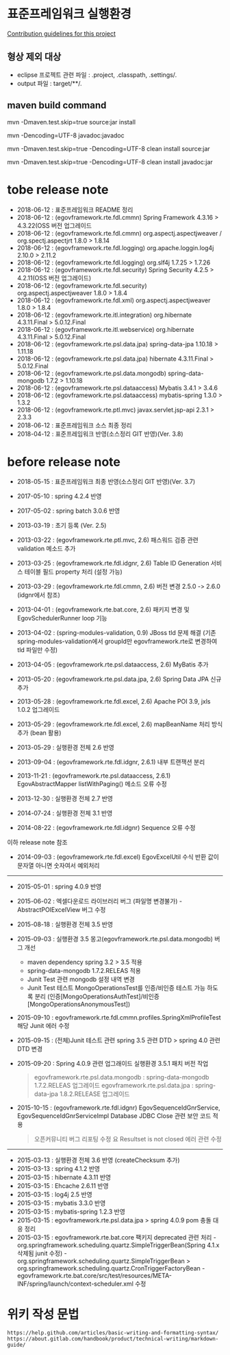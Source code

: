 # 표준프레임워크 실행환경
[Contribution guidelines for this project](README.md)
## 형상 제외 대상

- eclipse 프로젝트 관련 파일 : .project, .classpath, .settings/*.*
- output 파일 : target/**/*.*

## maven build command

mvn -Dmaven.test.skip=true source:jar install

mvn -Dencoding=UTF-8 javadoc:javadoc

mvn -Dmaven.test.skip=true -Dencoding=UTF-8 clean install source:jar

mvn -Dmaven.test.skip=true -Dencoding=UTF-8 clean install javadoc:jar

# tobe release note 
* 2018-06-12 : 표준프레임워크 README 정리
* 2018-06-12 : (egovframework.rte.fdl.cmmn) Spring Framework 4.3.16 > 4.3.22(OSS 버전 업그레이드
* 2018-06-12 : (egovframework.rte.fdl.cmmn) org.aspectj.aspectjweaver / org.spectj.aspectjrt 1.8.0 > 1.8.14
* 2018-06-12 : (egovframework.rte.fdl.logging) org.apache.loggin.log4j 2.10.0 > 2.11.2
* 2018-06-12 : (egovframework.rte.fdl.logging) org.slf4j 1.7.25 > 1.7.26
* 2018-06-12 : (egovframework.rte.fdl.security) Spring Security 4.2.5 > 4.2.11(OSS 버전 업그레이드)
* 2018-06-12 : (egovframework.rte.fdl.security) org.aspectj.aspectjweaver 1.8.0 > 1.8.4
* 2018-06-12 : (egovframework.rte.fdl.xml) org.aspectj.aspectjweaver 1.8.0 > 1.8.4
* 2018-06-12 : (egovframework.rte.itl.integration) org.hibernate 4.3.11.Final > 5.0.12.Final
* 2018-06-12 : (egovframework.rte.itl.webservice) org.hibernate 4.3.11.Final > 5.0.12.Final
* 2018-06-12 : (egovframework.rte.psl.data.jpa) spring-data-jpa 1.10.18 > 1.11.18
* 2018-06-12 : (egovframework.rte.psl.data.jpa) hibernate 4.3.11.Final > 5.0.12.Final
* 2018-06-12 : (egovframework.rte.psl.data.mongodb) spring-data-mongodb 1.7.2 > 1.10.18
* 2018-06-12 : (egovframework.rte.psl.dataaccess) Mybatis 3.4.1 > 3.4.6
* 2018-06-12 : (egovframework.rte.psl.dataaccess) mybatis-spring 1.3.0 > 1.3.2
* 2018-06-12 : (egovframework.rte.ptl.mvc)  javax.servlet.jsp-api 2.3.1 > 2.3.3
* 2018-06-12 : 표준프레임워크 소스 최종 정리
* 2018-04-12 : 표준프레임워크 반영(소스정리 GIT 반영)(Ver. 3.8)

# before release note
* 2018-05-15 : 표준프레임워크 최종 반영(소스정리 GIT 반영)(Ver. 3.7)
* 2017-05-10 : spring 4.2.4 반영
* 2017-05-02 : spring batch 3.0.6 반영
* 2013-03-19 : 초기 등록 (Ver. 2.5)
* 2013-03-22 : (egovframework.rte.ptl.mvc, 2.6) 패스워드 검증 관련 validation 메소드 추가
* 2013-03-25 : (egovframework.rte.fdl.idgnr, 2.6) Table ID Generation 서비스 테이블 필드 property 처리 (설정 가능)
* 2013-03-29 : (egovframework.rte.fdl.cmmn, 2.6) 버전 변경 2.5.0 -> 2.6.0 (idgnr에서 참조)
* 2013-04-01 : (egovframework.rte.bat.core, 2.6) 패키지 변경 및 EgovSchedulerRunner loop 기능
* 2013-04-02 : (spring-modules-validation, 0.9) JBoss tld 문제 해결 (기존 spring-modules-validation에서 groupId만 egovframework.rte로 변경하여 tld 파일만 수정)
* 2013-04-05 : (egovframework.rte.psl.dataaccess, 2.6) MyBatis 추가
* 2013-05-20 : (egovframework.rte.psl.data.jpa, 2.6) Spring Data JPA 신규 추가
* 2013-05-28 : (egovframework.rte.fdl.excel, 2.6) Apache POI 3.9, jxls 1.0.2 업그레이드
* 2013-05-29 : (egovframework.rte.fdl.excel, 2.6) mapBeanName 처리 방식 추가 (bean 활용)
* 2013-05-29 : 실행환경 전체 2.6 반영

* 2013-09-04 : (egovframework.rte.fdl.idgnr, 2.6.1) 내부 트랜잭션 분리
* 2013-11-21 : (egovframework.rte.psl.dataaccess, 2.6.1) EgovAbstractMapper listWithPaging() 메소드 오류 수정

* 2013-12-30 : 실행환경 전체 2.7 반영
* 2014-07-24 : 실행환경 전체 3.1 반영
* 2014-08-22 : (egovframework.rte.fdl.idgnr) Sequence 오류 수정

이하 release note 참조
* 2014-09-03 : (egovframework.rte.fdl.excel) EgovExcelUtil 수식 반환 값이 문자열 아니면 숫자여서 예외처리
----
* 2015-05-01 : spring 4.0.9 반영
* 2015-06-02 : 엑셀다운로드 라이브러리 버그 (파일명 변경불가) - AbstractPOIExcelView 버그 수정
* 2015-08-18 : 실행환경 전체 3.5 반영 

* 2015-09-03 : 실행환경 3.5 몽고(egovframework.rte.psl.data.mongodb) 버그 개선
    - maven dependency spring 3.2 > 3.5 적용
    - spring-data-mongodb 1.7.2.RELEAS 적용
    - Junit Test 관련 mongodb 설정 내역 변경 
    - Junit Test 테스트 MongoOperationsTest를 인증/비인증 테스트 가능 하도록 분리
      (인증[MongoOperationsAuthTest]/비인증[MongoOperationsAnonymousTest])
 * 2015-09-10 : egovframework.rte.fdl.cmmn.profiles.SpringXmlProfileTest 해당 Junit 에러 수정
 * 2015-09-15 : (전체)Junit 테스트 관련 spring 3.5 관련 DTD > spring 4.0 관련 DTD 변경
 * 2015-09-20 : Spring 4.0.9 관련 업그래이드 실행환경 3.5.1 패치 버전 작업
     > egovframework.rte.psl.data.mongodb : spring-data-mongodb 1.7.2.RELEAS 업그레이드 
     > egovframework.rte.psl.data.jpa     : spring-data-jpa 1.8.2.RELEASE 업그레이드
 * 2015-10-15 : (egovframework.rte.fdl.idgnr) EgovSequenceIdGnrService, EgovSequenceIdGnrServiceImpl Database JDBC Close 관련 보안 코드 적용
     > 오픈커뮤니티 버그 리포팅 수정 요 Resultset is not closed 에러 관련 수정
---- 
 * 2015-03-13 : 실행환경 전체 3.6 반영 (createChecksum 추가)
 * 2015-03-13 : spring 4.1.2 반영
 * 2015-03-15 : hibernate 4.3.11 반영
 * 2015-03-15 : Ehcache 2.6.11 반영
 * 2015-03-15 : log4j 2.5 반영
 * 2015-03-15 : mybatis 3.3.0 반영
 * 2015-03-15 : mybatis-spring 1.2.3 반영
 * 2015-03-15 : egovframework.rte.psl.data.jpa > spring 4.0.9 pom 충돌 대응 정리
 * 2015-03-15 : egovframework.rte.bat.core 팩키지 deprecated 관련 처리 
			 - org.springframework.scheduling.quartz.SimpleTriggerBean(Spring 4.1.x삭제됨 junit 수정)
			- org.springframework.scheduling.quartz.SimpleTriggerBean >  org.springframework.scheduling.quartz.CronTriggerFactoryBean
			 - egovframework.rte.bat.core/src/test/resources/META-INF/spring/launch/context-scheduler.xml 수정

# 위키 작성 문법
```
https://help.github.com/articles/basic-writing-and-formatting-syntax/
https://about.gitlab.com/handbook/product/technical-writing/markdown-guide/
```

 